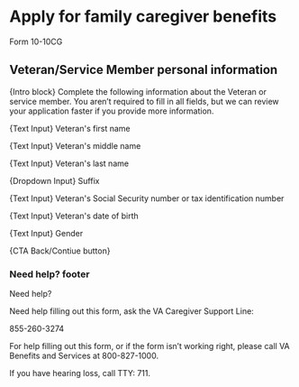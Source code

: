 # Apply for family caregiver benefits
Form 10-10CG

## Veteran/Service Member personal information

{Intro block} Complete the following information about the Veteran or service member. You aren’t required to fill in all fields, but we can review your application faster if you provide more information.

{Text Input} Veteran's first name

{Text Input} Veteran's middle name 

{Text Input} Veteran's last name 

{Dropdown Input} Suffix 

{Text Input} Veteran's Social Security number or tax identification number

{Text Input} Veteran's date of birth

{Text Input} Gender

{CTA Back/Contiue button} 


### Need help? footer  

Need help?

Need help filling out this form,  ask the VA Caregiver Support Line: 

855-260-3274

For help filling out this form, or if the form isn’t working right, 
please call VA Benefits and Services at 800-827-1000.

If you have hearing loss, call TTY: 711.


